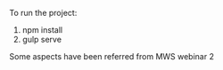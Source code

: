 To run the project:

1. npm install
2. gulp serve

Some aspects have been referred from MWS webinar 2
